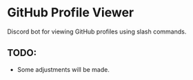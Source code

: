# GitHub Profile Viewer
Discord bot for viewing GitHub profiles using slash commands.

## TODO:
* Some adjustments will be made.
